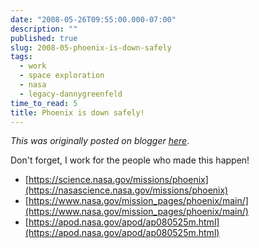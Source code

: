 ```yaml
---
date: "2008-05-26T09:55:00.000-07:00"
description: ""
published: true
slug: 2008-05-phoenix-is-down-safely
tags:
  - work
  - space exploration
  - nasa
  - legacy-dannygreenfeld
time_to_read: 5
title: Phoenix is down safely!
---
```


_This was originally posted on blogger [here](https://dannygreenfeld.blogspot.com/2008/05/phoenix-is-down-safely.html)_.

Don't forget, I work for the people who made this happen!

- [https://science.nasa.gov/missions/phoenix](https://nasascience.nasa.gov/missions/phoenix)
- [https://www.nasa.gov/mission_pages/phoenix/main/](https://www.nasa.gov/mission_pages/phoenix/main/)
- [https://apod.nasa.gov/apod/ap080525m.html](https://apod.nasa.gov/apod/ap080525m.html)
